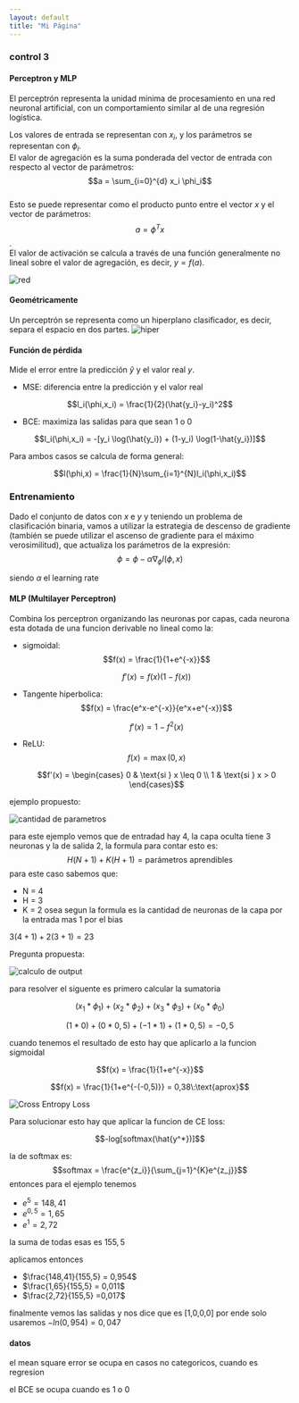 ```yaml
---
layout: default
title: "Mi Página"
---
```



### control 3

#### Perceptron y MLP

El perceptrón representa la unidad mínima de procesamiento en una red neuronal artificial, con un comportamiento similar al de una regresión logística.

Los valores de entrada se representan con $x_i$, y los parámetros se representan con $\phi_i$.\
El valor de agregación es la suma ponderada del vector de entrada con respecto al vector de parámetros: $$a = \sum_{i=0}^{d} x_i \phi_i$$\
Esto se puede representar como el producto punto entre el vector $x$ y el vector de parámetros: $$a = \phi^T x$$.\
El valor de activación se calcula a través de una función generalmente no lineal sobre el valor de agregación, es decir, $y = f(a)$.

![red](Red_neuronal.png)

#### Geométricamente

Un perceptrón se representa como un hiperplano clasificador, es decir, separa el espacio en dos partes.
![hiper](hiper_plano.png)

#### Función de pérdida

Mide el error entre la predicción $\hat{y}$ y el valor real $y$.

- MSE: diferencia entre la predicción y el valor real 

$$l_i(\phi,x_i) = \frac{1}{2}(\hat{y_i}-y_i)^2$$

- BCE: maximiza las salidas para que sean 1 o 0

$$l_i(\phi,x_i) = -[y_i \log(\hat{y_i}) + (1-y_i) \log(1-\hat{y_i})]$$

Para ambos casos se calcula de forma general:

$$l(\phi,x) = \frac{1}{N}\sum_{i=1}^{N}l_i(\phi,x_i)$$

### Entrenamiento

Dado el conjunto de datos con $x$ e $y$ y teniendo un problema de clasificación binaria, vamos a utilizar la estrategia de descenso de gradiente (también se puede utilizar el ascenso de gradiente para el máximo verosimilitud), que actualiza los parámetros de la expresión:
$$\phi = \phi - \alpha \nabla_\phi l(\phi,x)$$

siendo $\alpha$ el learning rate 

#### MLP (Multilayer Perceptron)

Combina los perceptron organizando las neuronas por capas, cada neurona esta dotada de una funcion derivable no lineal como la:
- sigmoidal: 
    $$f(x) = \frac{1}{1+e^{-x}}$$

    $$f'(x) = f(x)(1-f(x))$$

- Tangente hiperbolica:
    $$f(x) = \frac{e^x-e^{-x}}{e^x+e^{-x}}$$

    $$f'(x) = 1-f^2(x)$$
- ReLU:
    $$f(x) = \max(0, x)$$

    $$f'(x) = \begin{cases} 
        0 & \text{si } x \leq 0 \\ 
        1 & \text{si } x > 0 
        \end{cases}$$

ejemplo propuesto:

![cantidad de parametros](cant_parametros.png)

para este ejemplo vemos que de entradad hay 4, la capa oculta tiene 3 neuronas y la de salida 2, la formula para contar esto es:
$$H(N+1)+K(H+1) = \text{parámetros aprendibles}$$
para este caso sabemos que:
- N = 4
- H = 3
- K = 2
osea segun la formula es la cantidad de neuronas de la capa por la entrada mas 1 por el bias


$3(4+1)+2(3+1) = 23$

Pregunta propuesta:

![calculo de output](calc_output.png)

para resolver el siguente es primero calcular la sumatoria

$$(x_1*\phi_1)+(x_2*\phi_2)+(x_3*\phi_3)+(x_0*\phi_0)$$

$$(1*0)+(0*0,5)+(-1*1)+(1*0,5) = -0,5$$

cuando tenemos el resultado de esto hay que aplicarlo a la funcion sigmoidal

$$f(x) = \frac{1}{1+e^{-x}}$$

$$f(x) = \frac{1}{1+e^{-(-0,5)}} = 0,38\:\text{aprox}$$

![Cross Entropy Loss](CEl.png)

Para solucionar esto hay que aplicar la funcion de CE loss:

$$-log[softmax(\hat{y^*})]$$

la de softmax es:
$$softmax = \frac{e^{z_i}}{\sum_{j=1}^{K}e^{z_j}}$$
entonces para el ejemplo tenemos
- $e^5 = 148,41$
- $e^{0,5} = 1,65$
- $e^1 = 2,72$

la suma de todas esas es $155,5$

aplicamos entonces 
- $\frac{148,41}{155,5} = 0,954$
- $\frac{1,65}{155,5} = 0,011$
- $\frac{2,72}{155,5} =0,017$

finalmente vemos las salidas y nos dice que es [1,0,0,0] por ende solo usaremos 
$-ln(0,954) = 0,047$



#### datos 

el mean square error se ocupa en casos no categoricos, cuando es regresion

el BCE se ocupa cuando es 1 o 0

